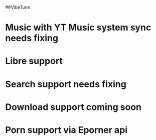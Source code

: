 ##VibeTune 
# Music with YT Music system sync needs fixing
# Libre support
# Search support needs fixing
# Download support coming soon
# Porn support via Eporner api

